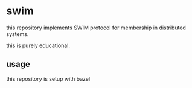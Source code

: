 # swim

this repository implements SWIM protocol for membership in distributed systems.

this is purely educational.

## usage

this repository is setup with bazel

